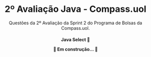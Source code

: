 <h1 align="center"> 2º Avaliação Java - Compass.uol  </h1>

<p align="center"> Questões da 2º Avaliação da Sprint 2 do Programa de Bolsas da Compass.uol. </p>

<h4 align="center"> 
	 Java Select 🚀 
  
  🚧  Em construção...  🚧
</h4>
